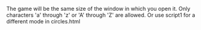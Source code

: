 The game will be the same size of the window in which you open it. Only characters 'a' through 'z'  or 'A' through 'Z' are allowed.
Or use script1 for a different mode in circles.html
